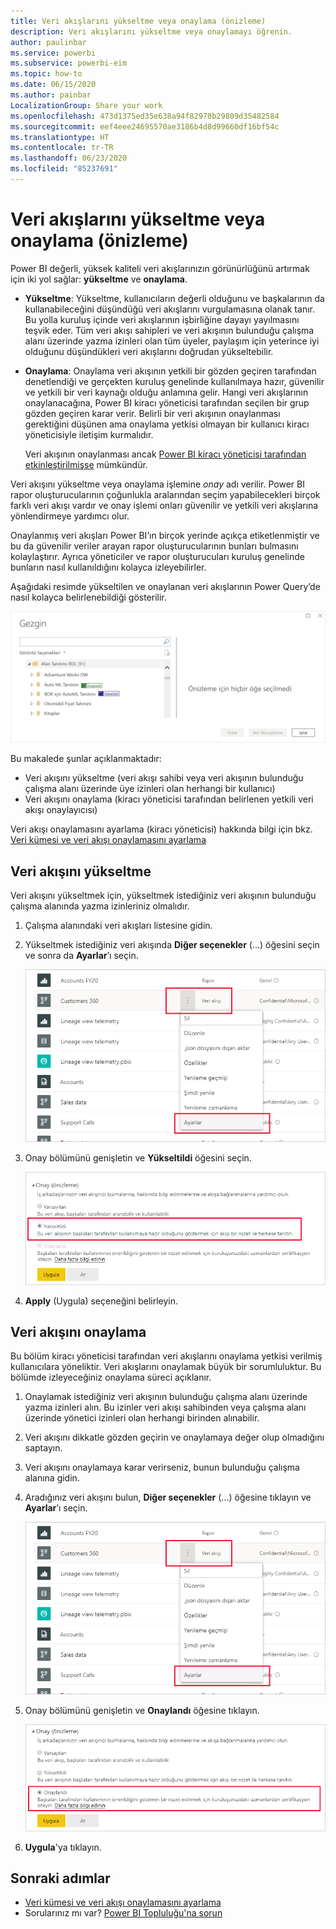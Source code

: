 ```yaml
---
title: Veri akışlarını yükseltme veya onaylama (önizleme)
description: Veri akışlarını yükseltme veya onaylamayı öğrenin.
author: paulinbar
ms.service: powerbi
ms.subservice: powerbi-eim
ms.topic: how-to
ms.date: 06/15/2020
ms.author: painbar
LocalizationGroup: Share your work
ms.openlocfilehash: 473d1375ed35e638a94f82970b29809d35482584
ms.sourcegitcommit: eef4eee24695570ae3186b4d8d99660df16bf54c
ms.translationtype: HT
ms.contentlocale: tr-TR
ms.lasthandoff: 06/23/2020
ms.locfileid: "85237691"
---
```

# <a name="promote-or-certify-dataflows-preview"></a>Veri akışlarını yükseltme veya onaylama (önizleme)

Power BI değerli, yüksek kaliteli veri akışlarınızın görünürlüğünü artırmak için iki yol sağlar: **yükseltme** ve **onaylama**.

* **Yükseltme**: Yükseltme, kullanıcıların değerli olduğunu ve başkalarının da kullanabileceğini düşündüğü veri akışlarını vurgulamasına olanak tanır. Bu yolla kuruluş içinde veri akışlarının işbirliğine dayayı yayılmasını teşvik eder. Tüm veri akışı sahipleri ve veri akışının bulunduğu çalışma alanı üzerinde yazma izinleri olan tüm üyeler, paylaşım için yeterince iyi olduğunu düşündükleri veri akışlarını doğrudan yükseltebilir.

* **Onaylama**: Onaylama veri akışının yetkili bir gözden geçiren tarafından denetlendiği ve gerçekten kuruluş genelinde kullanılmaya hazır, güvenilir ve yetkili bir veri kaynağı olduğu anlamına gelir. Hangi veri akışlarının onaylanacağına, Power BI kiracı yöneticisi tarafından seçilen bir grup gözden geçiren karar verir. Belirli bir veri akışının onaylanması gerektiğini düşünen ama onaylama yetkisi olmayan bir kullanıcı kiracı yöneticisiyle iletişim kurmalıdır.

  Veri akışının onaylanması ancak [Power BI kiracı yöneticisi tarafından etkinleştirilmişse](../admin/service-admin-setup-certification.md) mümkündür.

Veri akışını yükseltme veya onaylama işlemine *onay* adı verilir. Power BI rapor oluşturucularının çoğunlukla aralarından seçim yapabilecekleri birçok farklı veri akışı vardır ve onay işlemi onları güvenilir ve yetkili veri akışlarına yönlendirmeye yardımcı olur.

Onaylanmış veri akışları Power BI’ın birçok yerinde açıkça etiketlenmiştir ve bu da güvenilir veriler arayan rapor oluşturucularının bunları bulmasını kolaylaştırır. Ayrıca yöneticiler ve rapor oluşturucuları kuruluş genelinde bunların nasıl kullanıldığını kolayca izleyebilirler.

Aşağıdaki resimde yükseltilen ve onaylanan veri akışlarının Power Query’de nasıl kolayca belirlenebildiği gösterilir.

![Power Query’de vurgulanan onaylanmış veri akışları](media/service-dataflows-promote-certify/powerbi-dataflow-endorsement-power-query.png)

Bu makalede şunlar açıklanmaktadır:
* Veri akışını yükseltme (veri akışı sahibi veya veri akışının bulunduğu çalışma alanı üzerinde üye izinleri olan herhangi bir kullanıcı)
* Veri akışını onaylama (kiracı yöneticisi tarafından belirlenen yetkili veri akışı onaylayıcısı)

Veri akışı onaylamasını ayarlama (kiracı yöneticisi) hakkında bilgi için bkz. [Veri kümesi ve veri akışı onaylamasını ayarlama](../admin/service-admin-setup-certification.md)


## <a name="promote-a-dataflow"></a>Veri akışını yükseltme

Veri akışını yükseltmek için, yükseltmek istediğiniz veri akışının bulunduğu çalışma alanında yazma izinleriniz olmalıdır.

1. Çalışma alanındaki veri akışları listesine gidin.
 
1. Yükseltmek istediğiniz veri akışında **Diğer seçenekler** (...) öğesini seçin ve sonra da **Ayarlar**’ı seçin.

    ![Veri akışındaki üç noktayı seçin](media/service-dataflows-promote-certify/power-bi-dataflow-settings.png)

1. Onay bölümünü genişletin ve **Yükseltildi** öğesini seçin.

    ![Yükseltilen ve Uygula seçeneklerini belirleyin](media/service-dataflows-promote-certify/power-bi-dataflow-promoted-endorsement.png)

1. **Apply** (Uygula) seçeneğini belirleyin.

## <a name="certify-a-dataflow"></a>Veri akışını onaylama

Bu bölüm kiracı yöneticisi tarafından veri akışlarını onaylama yetkisi verilmiş kullanıcılara yöneliktir. Veri akışlarını onaylamak büyük bir sorumluluktur. Bu bölümde izleyeceğiniz onaylama süreci açıklanır.

1. Onaylamak istediğiniz veri akışının bulunduğu çalışma alanı üzerinde yazma izinleri alın. Bu izinler veri akışı sahibinden veya çalışma alanı üzerinde yönetici izinleri olan herhangi birinden alınabilir. 

1. Veri akışını dikkatle gözden geçirin ve onaylamaya değer olup olmadığını saptayın.

1. Veri akışını onaylamaya karar verirseniz, bunun bulunduğu çalışma alanına gidin.
 
1. Aradığınız veri akışını bulun, **Diğer seçenekler** (...) öğesine tıklayın ve **Ayarlar**’ı seçin.

    ![Veri kümesindeki veya veri akışındaki üç noktayı seçin](media/service-dataflows-promote-certify/power-bi-dataflow-settings.png)

1. Onay bölümünü genişletin ve **Onaylandı** öğesine tıklayın. 

    ![Daha fazla bilgi edinin bağlantısına tıklayın](media/service-dataflows-promote-certify/service-certify-datasets-dataflows.png)

2. **Uygula**'ya tıklayın.

## <a name="next-steps"></a>Sonraki adımlar

* [Veri kümesi ve veri akışı onaylamasını ayarlama](../admin/service-admin-setup-certification.md)
* Sorularınız mı var? [Power BI Topluluğu'na sorun](https://community.powerbi.com/)
